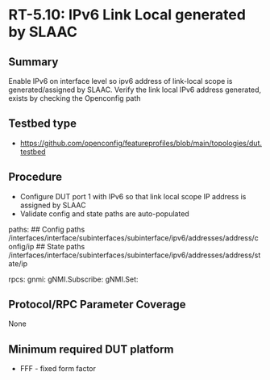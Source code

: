 # RT-5.10: IPv6 Link Local generated by SLAAC

## Summary

Enable IPv6 on interface level so ipv6 address of link-local scope is generated/assigned by SLAAC. Verify the link local IPv6 address generated, exists by checking the Openconfig path

## Testbed type

*   https://github.com/openconfig/featureprofiles/blob/main/topologies/dut.testbed

## Procedure
  * Configure DUT port 1 with IPv6 so that link local scope IP address is assigned by SLAAC
  * Validate config and state paths are auto-populated

paths:
    ## Config paths
    /interfaces/interface/subinterfaces/subinterface/ipv6/addresses/address/config/ip
    ## State paths
    /interfaces/interface/subinterfaces/subinterface/ipv6/addresses/address/state/ip

rpcs:
  gnmi:
    gNMI.Subscribe:
    gNMI.Set:

## Protocol/RPC Parameter Coverage
None

## Minimum required DUT platform
* FFF - fixed form factor
